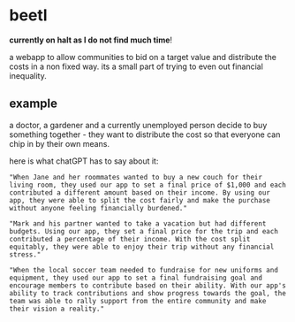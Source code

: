 # beetl

**currently on halt as I do not find much time**!

a webapp to allow communities to bid on a target value and distribute the costs in a non fixed way.
its a small part of trying to even out financial inequality.

## example

a doctor, a gardener and a currently unemployed person decide to buy something together - they want to distribute the cost so that everyone can chip in by their own means.

here is what chatGPT has to say about it:

```
"When Jane and her roommates wanted to buy a new couch for their living room, they used our app to set a final price of $1,000 and each contributed a different amount based on their income. By using our app, they were able to split the cost fairly and make the purchase without anyone feeling financially burdened."

"Mark and his partner wanted to take a vacation but had different budgets. Using our app, they set a final price for the trip and each contributed a percentage of their income. With the cost split equitably, they were able to enjoy their trip without any financial stress."

"When the local soccer team needed to fundraise for new uniforms and equipment, they used our app to set a final fundraising goal and encourage members to contribute based on their ability. With our app's ability to track contributions and show progress towards the goal, the team was able to rally support from the entire community and make their vision a reality."
```

